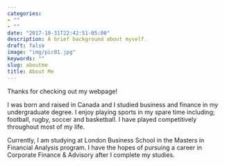 ```yaml
---
categories:
- ""
- ""
date: "2017-10-31T22:42:51-05:00"
description: A brief background about myself.
draft: false
image: "img/pic01.jpg"
keywords: ""
slug: aboutme
title: About Me
---
```

Thanks for checking out my webpage!

I was born and raised in Canada and I studied business and finance in my undergraduate degree. I enjoy playing sports in my spare time including; football, rugby, soccer and basketball. I have played competitively throughout most of my life.

Currently, I am studying at London Business School in the Masters in Financial Analysis program. I have the hopes of pursuing a career in Corporate Finance & Advisory after I complete my studies.